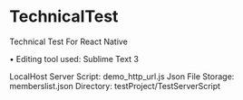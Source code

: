 # TechnicalTest
Technical Test For React Native

• Editing tool used: Sublime Text 3


 LocalHost Server Script: demo_http_url.js
 Json File Storage: memberslist.json
 Directory: testProject/TestServerScript
